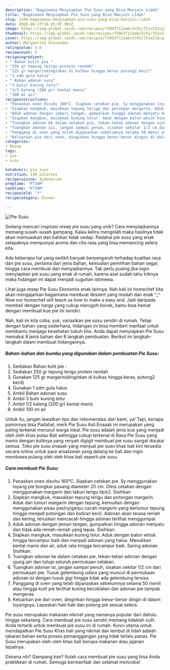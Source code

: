 ```yaml
---
description: "Bagaimana Menyiapkan Pie Susu yang Bisa Manjain Lidah"
title: "Bagaimana Menyiapkan Pie Susu yang Bisa Manjain Lidah"
slug: 2160-bagaimana-menyiapkan-pie-susu-yang-bisa-manjain-lidah
date: 2020-08-27T16:25:07.901Z
image: https://img-global.cpcdn.com/recipes/f59d3712aabc5c91/751x532cq70/pie-susu-foto-resep-utama.jpg
thumbnail: https://img-global.cpcdn.com/recipes/f59d3712aabc5c91/751x532cq70/pie-susu-foto-resep-utama.jpg
cover: https://img-global.cpcdn.com/recipes/f59d3712aabc5c91/751x532cq70/pie-susu-foto-resep-utama.jpg
author: Marguerite Alexander
ratingvalue: 3.6
reviewcount: 6
recipeingredient:
- " Bahan kulit pie "
- "250 gr tepung terigu protein rendah"
- "125 gr margarindinginkan di kulkas hingga keras potong2 kecil"
- "1 sdm gula halus"
- " Bahan adonan susu"
- "3 butir kuning telur"
- "1/2 kaleng (200 gr) kental manis"
- "100 ml air"
recipeinstructions:
- "Panaskan oven disuhu 160°C. Siapkan cetakan pie. Sy menggunakan loyang pie bongkar pasang diameter 20 cm. Olesi cetakan dengan menggunakan margarin dan taburi terigu tipis2. Sisihkan"
- "Siapkan mangkuk, masukkan tepung terigu dan potongan margarin. Aduk dan lumuri margarin dengan tepung, kemudian dengan menggunakan pisau pastry/garpu cacah margarin yang berlumur tepung hingga menjadi potongan dan butiran kecil. Adonan akan terasa remah dan kering, teruskan mencacah hingga adonan terlihat menggumpal."
- "Aduk adonan dengan jemari tangan, gumpalkan hingga adonan menyatu dan tidak ada remah-remah yang lepas. Sisihkan."
- "Siapkan mangkuk, masukkan kuning telur. Aduk dengan balon whisk hingga tercampur baik dan menjadi adonan yang halus. Masukkan kental manis dan air, aduk rata hingga tercampur baik. Saring adonan. Sisihkan."
- "Tuangkan adonan ke dalam cetakan pie, tekan-tekan adonan dengan ujung jari dan tutupi seluruh permukaan cetakan."
- "Tuangkan adonan isi, jangan sampai penuh, sisakan sekitar 1/2 cm dari permukaan pie. Tusuk gelembung udara yang muncul di permukaan adonan isi dengan tusuk gigi hingga tidak ada gelembung tersisa."
- "Panggang di oven yang telah dipanaskan sebelumnya selama 50 menit atau hingga kulit pie terlihat kuning kecoklatan dan adonan pie tampak mengeras."
- "Keluarkan pie dari oven, dinginkan hingga benar-benar dingin di dalam loyangnya. Lepaskan hati-hati dan potong pie sesuai selera."
categories:
- Resep
tags:
- pie
- susu

katakunci: pie susu 
nutrition: 130 calories
recipecuisine: Indonesian
preptime: "PT34M"
cooktime: "PT39M"
recipeyield: "3"
recipecategory: Dinner

---
```



![Pie Susu](https://img-global.cpcdn.com/recipes/f59d3712aabc5c91/751x532cq70/pie-susu-foto-resep-utama.jpg)

Sedang mencari inspirasi resep pie susu yang unik? Cara menyiapkannya memang susah-susah gampang. Kalau keliru mengolah maka hasilnya tidak akan memuaskan dan bahkan tidak sedap. Padahal pie susu yang enak selayaknya mempunyai aroma dan cita rasa yang bisa memancing selera kita.

Ada beberapa hal yang sedikit banyak berpengaruh terhadap kualitas rasa dari pie susu, pertama dari jenis bahan, kemudian pemilihan bahan segar, hingga cara membuat dan menyajikannya. Tak perlu pusing jika ingin menyiapkan pie susu yang enak di rumah, karena asal sudah tahu triknya maka hidangan ini dapat menjadi suguhan istimewa.

Lihat juga resep Pie Susu Ekonomis enak lainnya. Nah kali ini homechef kita akan mengajarkan bagaimana membuat dessert yang mudah dan enak ^_^ Now our homechef will teach us how to make a easy and. Jadi daripada membeli dengan harga yang cukup merogoh kocek, kamu bisa hemat dengan membuat kue pie ini sendiri.


Nah, kali ini kita coba, yuk, variasikan pie susu sendiri di rumah. Tetap dengan bahan yang sederhana, hidangan ini bisa memberi manfaat untuk membantu menjaga kesehatan tubuh kita. Anda dapat menyiapkan Pie Susu memakai 8 jenis bahan dan 8 langkah pembuatan. Berikut ini langkah-langkah dalam membuat hidangannya.

<!--inarticleads1-->

##### Bahan-bahan dan bumbu yang digunakan dalam pembuatan Pie Susu:

1. Sediakan  Bahan kulit pie :
1. Sediakan 250 gr tepung terigu protein rendah
1. Gunakan 125 gr margarin(dinginkan di kulkas hingga keras, potong2 kecil)
1. Gunakan 1 sdm gula halus
1. Ambil  Bahan adonan susu
1. Ambil 3 butir kuning telur
1. Ambil 1/2 kaleng (200 gr) kental manis
1. Ambil 100 ml air


Untuk itu, jangan lewatkan tips dan rekomendasi dari kami, ya! Tapi, kenapa pamornya bisa Padahal, merk Pie Susu Asli Enaaak ini merupakan yang paling terkenal menurut warga lokal. Pie susu adalah jenis kue yang menjadi oleh oleh khas pulau Bali sehingga cukup terkenal di Rasa Pie Susu yang manis dengan kulitnya yang renyah digigit membuat pie susu sangat disukai semua. Toko pie susu enaaak yang menjual pie susu khas bali kini tersedia secara online untuk para wisatawan yang datang ke bali dan ingin membawa pulang oleh oleh khas bali seperti pie susu. 

<!--inarticleads2-->

##### Cara membuat Pie Susu:

1. Panaskan oven disuhu 160°C. Siapkan cetakan pie. Sy menggunakan loyang pie bongkar pasang diameter 20 cm. Olesi cetakan dengan menggunakan margarin dan taburi terigu tipis2. Sisihkan
1. Siapkan mangkuk, masukkan tepung terigu dan potongan margarin. Aduk dan lumuri margarin dengan tepung, kemudian dengan menggunakan pisau pastry/garpu cacah margarin yang berlumur tepung hingga menjadi potongan dan butiran kecil. Adonan akan terasa remah dan kering, teruskan mencacah hingga adonan terlihat menggumpal.
1. Aduk adonan dengan jemari tangan, gumpalkan hingga adonan menyatu dan tidak ada remah-remah yang lepas. Sisihkan.
1. Siapkan mangkuk, masukkan kuning telur. Aduk dengan balon whisk hingga tercampur baik dan menjadi adonan yang halus. Masukkan kental manis dan air, aduk rata hingga tercampur baik. Saring adonan. Sisihkan.
1. Tuangkan adonan ke dalam cetakan pie, tekan-tekan adonan dengan ujung jari dan tutupi seluruh permukaan cetakan.
1. Tuangkan adonan isi, jangan sampai penuh, sisakan sekitar 1/2 cm dari permukaan pie. Tusuk gelembung udara yang muncul di permukaan adonan isi dengan tusuk gigi hingga tidak ada gelembung tersisa.
1. Panggang di oven yang telah dipanaskan sebelumnya selama 50 menit atau hingga kulit pie terlihat kuning kecoklatan dan adonan pie tampak mengeras.
1. Keluarkan pie dari oven, dinginkan hingga benar-benar dingin di dalam loyangnya. Lepaskan hati-hati dan potong pie sesuai selera.


Pie susu merupakan makanan nikmat yang namanya popular dari dahulu hingga sekarang. Cara membuat pie susu sendiri memang tidaklah sulit. Anda tertarik untuk membuat pie susu ini di rumah. Kunci utama untuk mendapatkan Pie Susu Khas bali yang nikmat dan lembut di lidah adalah takaran bahan serta proses pemanggangan yang tidak terlalu panas. Pie Susu merupakan oleh-oleh khas bali berupa makanan atau jajanan tepatnya. 

Gimana nih? Gampang kan? Itulah cara membuat pie susu yang bisa Anda praktikkan di rumah. Semoga bermanfaat dan selamat mencoba!
